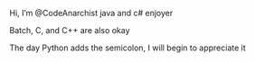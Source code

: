 Hi, I’m @CodeAnarchist
java and c# enjoyer




Batch, C, and C++ are also okay

The day Python adds the semicolon, I will begin to appreciate it



